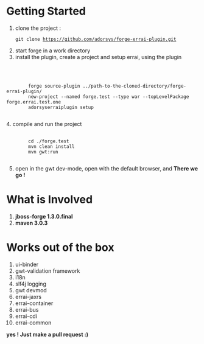 Getting Started
===============
1. clone the project : <pre><code>git clone https://github.com/adorsys/forge-errai-plugin.git</code></pre>
2. start forge in a work directory
3. install the plugin, create a project and setup errai, using the plugin
<br  />
<pre>
    <code>
        forge source-plugin ../path-to-the-cloned-directory/forge-errai-plugin/
        new-project --named forge.test --type war --topLevelPackage forge.errai.test.one
        adorsyserraiplugin setup 
    </code>
</pre>
4. compile and run the project
<pre>
    <code>
        cd ./forge.test
        mvn clean install
        mvn gwt:run
    </code>
</pre>

5. open in the gwt dev-mode, open with the default browser, and **There we go !**

What is Involved
==============
1.  **jboss-forge 1.3.0.final**
2.  **maven 3.0.3**

Works out of the box
====================
1. ui-binder
2. gwt-validation framework
3. i18n
4. slf4j logging
4. gwt devmod
5. errai-jaxrs
6. errai-container
7. errai-bus
8. errai-cdi
9. errai-common

**yes ! Just make a pull request :)**
